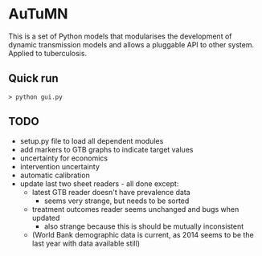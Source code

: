   
AuTuMN  
======  
  
This is a set of Python models that modularises the development of dynamic transmission models and allows a
pluggable API to other system. Applied to tuberculosis.

## Quick run

```> python gui.py```

## TODO
- setup.py file to load all dependent modules
- add markers to GTB graphs to indicate target values
- uncertainty for economics
- intervention uncertainty
- automatic calibration
- update last two sheet readers - all done except:
    - latest GTB reader doesn't have prevalence data
        - seems very strange, but needs to be sorted
    - treatment outcomes reader seems unchanged and bugs when updated
        - also strange because this is should be mutually inconsistent
    - (World Bank demographic data is current, as 2014 seems to be the last year with data available still)

